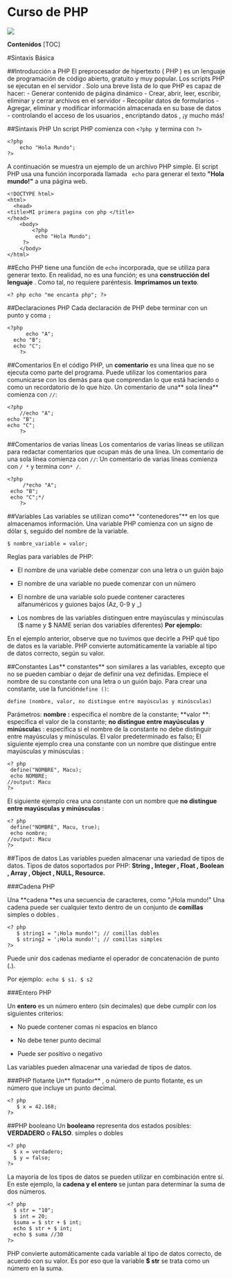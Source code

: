 
# Curso de PHP

![](https://cdn.iconscout.com/icon/free/png-256/php-27-226042.png)

**Contenidos**
[TOC]

#Sintaxis Básica

##Introducción a PHP
El preprocesador de hipertexto ( PHP ) es un lenguaje de programación de código abierto, gratuito y muy popular. Los scripts PHP se ejecutan en el servidor . Solo una breve lista de lo que PHP es capaz de hacer: - Generar contenido de página dinámico - Crear, abrir, leer, escribir, eliminar y cerrar archivos en el servidor - Recopilar datos de formularios - Agregar, eliminar y modificar información almacenada en su base de datos - controlando el acceso de los usuarios , encriptando datos , ¡y mucho más!

##Sintaxis PHP
Un script PHP comienza con `<?php `y termina con `?>`

    <?php
        echo "Hola Mundo";
    ?>

A continuación se muestra un ejemplo de un archivo PHP simple. El script PHP usa una función incorporada llamada ` echo` para generar el texto **"Hola mundo!"** a una página web.

    <!DOCTYPE html>
	<html>
	  <head>
	<title>MI primera pagina con php </title>
	</head>
		<body>
			<?php
       		 echo "Hola Mundo";
   		 ?>
		</body>
	</html>
	
##Echo
PHP tiene una función de `echo` incorporada, que se utiliza para generar texto.
En realidad, no es una función; es una **construcción del lenguaje** . Como tal, no requiere paréntesis. **Imprimamos un texto**.

    <? php echo "me encanta php"; ?>

##Declaraciones PHP
Cada declaración de PHP debe terminar con un punto y coma `;`

	<?php
          echo "A";
	  echo "B";
	  echo "C";
    	?>
##Comentarios
En el código PHP, un **comentario** es una línea que no se ejecuta como parte del programa. Puede utilizar los comentarios para comunicarse con los demás para que comprendan lo que está haciendo o como un recordatorio de lo que hizo. Un comentario de una** sola línea** comienza con `//`:

	<?php
        //echo "A";
	echo "B";
	echo "C";
    	?>

##Comentarios de varias líneas
Los comentarios de varias líneas se utilizan para redactar comentarios que ocupan más de una línea. Un comentario de una sola línea comienza con `//`:
Un comentario de varias líneas comienza con `/ *` y termina con`* /`.

	<?php
     	 /*echo "A";
	 echo "B";
	 echo "C";*/
    	?>

##Variables
Las variables se utilizan como** "contenedores"** en los que almacenamos información.
Una variable PHP comienza con un signo de dólar `$`, seguido del nombre de la variable.

`$ nombre_variable = valor;`

Reglas para variables de PHP:
- El nombre de una variable debe comenzar con una letra o un guión bajo
- El nombre de una variable no puede comenzar con un número
- El nombre de una variable solo puede contener caracteres alfanuméricos y guiones bajos (Az, 0-9 y _)
- Los nombres de las variables distinguen entre mayúsculas y minúsculas ($ name y $ NAME serían dos variables diferentes) **Por ejemplo:**


	<?php
     	 $nombre = 'Juan';
	 $edad = 25;
	 echo "$nombre;
	//output: Juan
    	?>

En el ejemplo anterior, observe que no tuvimos que decirle a PHP qué tipo de datos es la variable.
PHP convierte automáticamente la variable al tipo de datos correcto, según su valor.

##Constantes
Las** constantes** son similares a las variables, excepto que no se pueden cambiar o dejar de definir una vez definidas.
Empiece el nombre de su constante con una letra o un guión bajo.
Para crear una constante, use la función` define () `:

`define (nombre, valor, no distingue entre mayúsculas y minúsculas)`

Parámetros:
**nombre :** especifica el nombre de la constante;
**valor **: especifica el valor de la constante;
**no distingue entre mayúsculas y minúscula**s : especifica si el nombre de la constante no debe distinguir entre mayúsculas y minúsculas. El valor predeterminado es falso; El siguiente ejemplo crea una constante con un nombre que distingue entre mayúsculas y minúsculas :

	<? php
     define("NOMBRE", Macu);
	 echo NOMBRE;
    //output: Macu
	?>
	

El siguiente ejemplo crea una constante con un nombre que **no distingue entre mayúsculas y minúsculas** :

	<? php
     define("NOMBRE", Macu, true);
	 echo nombre;
    //output: Macu
	?>
	


##Tipos de datos
Las variables pueden almacenar una variedad de tipos de datos.
Tipos de datos soportados por PHP: **String , Integer , Float , Boolean , Array , Object , NULL, Resource.**

###Cadena PHP

Una **cadena **es una secuencia de caracteres, como "¡Hola mundo!"
Una cadena puede ser cualquier texto dentro de un conjunto de **comillas** simples o dobles .

	<? php
 	   $ string1 = "¡Hola mundo!"; // comillas dobles
 	   $ string2 = '¡Hola mundo!'; // comillas simples
	?>
Puede unir dos cadenas mediante el operador de concatenación de punto (.).

Por ejemplo:` echo $ s1. $ s2`

###Entero PHP

Un **entero** es un número entero (sin decimales) que debe cumplir con los siguientes criterios:
- No puede contener comas ni espacios en blanco
- No debe tener punto decimal
- Puede ser positivo o negativo


	<? php
	   $ int1 = 42; // número positivo
 	   $ int2 = -42; // número negativo
	?>

Las variables pueden almacenar una variedad de tipos de datos.

###PHP flotante
Un** flotador** , o número de punto flotante, es un número que incluye un punto decimal.

	<? php
 	   $ x = 42.168;
	?>

##PHP booleano
Un **booleano** representa dos estados posibles: **VERDADERO** o **FALSO**. simples o dobles

	<? php
  	  $ x = verdadero; 
	  $ y = falso;
	?>

La mayoría de los tipos de datos se pueden utilizar en combinación entre sí. En este ejemplo, la **cadena **y el** entero** se juntan para determinar la suma de dos números.

	<? php
  	  $ str = "10"; 
	  $ int = 20;
	  $suma = $ str + $ int;
	  echo $ str + $ int;
	  echo $ suma //30
	?>

PHP convierte automáticamente cada variable al tipo de datos correcto, de acuerdo con su valor. Es por eso que la variable **$ str** se trata como un número en la suma.


